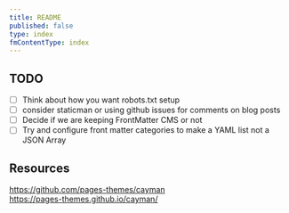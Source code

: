 ```yaml
---
title: README
published: false
type: index
fmContentType: index
---
```


## TODO

* [ ] Think about how you want robots.txt setup
* [ ] consider staticman or using github issues for comments on blog posts
* [ ] Decide if we are keeping FrontMatter CMS or not
* [ ] Try and configure front matter categories to make a YAML list not a JSON Array

## Resources

<https://github.com/pages-themes/cayman>\
<https://pages-themes.github.io/cayman/>
